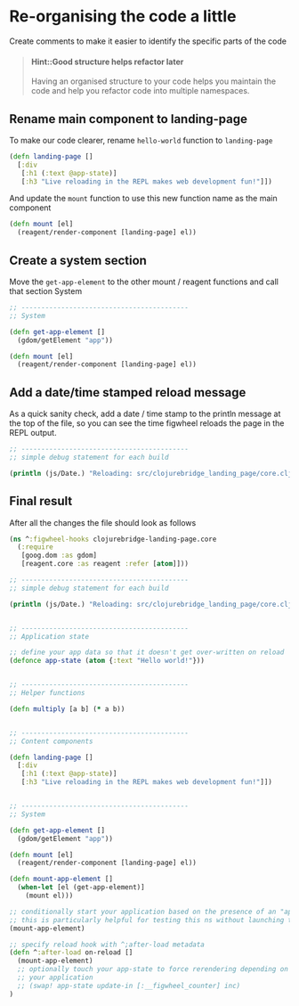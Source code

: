 # Re-organising the code a little

Create comments to make it easier to identify the specific parts of the code

> #### Hint::Good structure helps refactor later
> Having an organised structure to your code helps you maintain the code and help you refactor code into multiple namespaces.


## Rename main component to landing-page

To make our code clearer, rename `hello-world` function to `landing-page`

```clojure
(defn landing-page []
  [:div
   [:h1 (:text @app-state)]
   [:h3 "Live reloading in the REPL makes web development fun!"]])
```

And update the `mount` function to use this new function name as the main component

```clojure
(defn mount [el]
  (reagent/render-component [landing-page] el))

```

## Create a system section

Move the `get-app-element` to the other mount / reagent functions and call that section System

```clojure
;; ------------------------------------------
;; System

(defn get-app-element []
  (gdom/getElement "app"))

(defn mount [el]
  (reagent/render-component [landing-page] el))

```

## Add a date/time stamped reload message

As a quick sanity check, add a date / time stamp to the println message at the top of the file, so you can see the time figwheel reloads the page in the REPL output.

```clojure
;; ------------------------------------------
;; simple debug statement for each build

(println (js/Date.) "Reloading: src/clojurebridge_landing_page/core.cljs")
```


## Final result

After all the changes the file should look as follows

```clojure
(ns ^:figwheel-hooks clojurebridge-landing-page.core
  (:require
   [goog.dom :as gdom]
   [reagent.core :as reagent :refer [atom]]))

;; ------------------------------------------
;; simple debug statement for each build

(println (js/Date.) "Reloading: src/clojurebridge_landing_page/core.cljs")


;; ------------------------------------------
;; Application state

;; define your app data so that it doesn't get over-written on reload
(defonce app-state (atom {:text "Hello world!"}))


;; ------------------------------------------
;; Helper functions

(defn multiply [a b] (* a b))


;; ------------------------------------------
;; Content components

(defn landing-page []
  [:div
   [:h1 (:text @app-state)]
   [:h3 "Live reloading in the REPL makes web development fun!"]])


;; ------------------------------------------
;; System

(defn get-app-element []
  (gdom/getElement "app"))

(defn mount [el]
  (reagent/render-component [landing-page] el))

(defn mount-app-element []
  (when-let [el (get-app-element)]
    (mount el)))

;; conditionally start your application based on the presence of an "app" element
;; this is particularly helpful for testing this ns without launching the app
(mount-app-element)

;; specify reload hook with ^;after-load metadata
(defn ^:after-load on-reload []
  (mount-app-element)
  ;; optionally touch your app-state to force rerendering depending on
  ;; your application
  ;; (swap! app-state update-in [:__figwheel_counter] inc)
)
```
